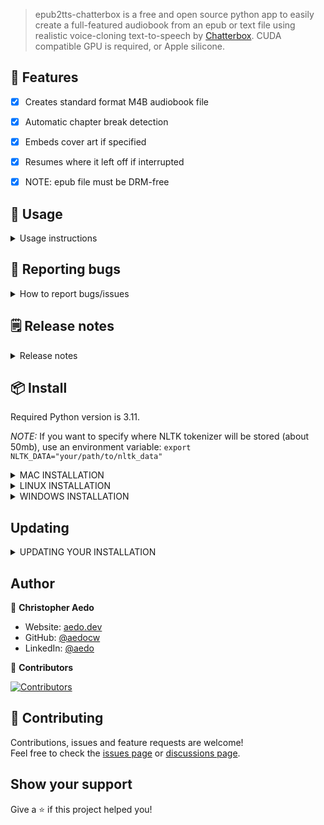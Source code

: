 > epub2tts-chatterbox is a free and open source python app to easily create a full-featured audiobook from an epub or text file using realistic voice-cloning text-to-speech by [Chatterbox](https://github.com/resemble-ai/chatterbox). CUDA compatible GPU is required, or Apple silicone.

## 🚀 Features

- [x] Creates standard format M4B audiobook file
- [x] Automatic chapter break detection
- [x] Embeds cover art if specified
- [x] Resumes where it left off if interrupted
- [x] NOTE: epub file must be DRM-free


## 📖 Usage
<details>
<summary> Usage instructions</summary>

*NOTE:* If you want to specify where NLTK tokenizer will be stored (about 50mb), use an environment variable: `export NLTK_DATA="your/path/to/nltk_data"`

## OPTIONAL - activate the virutal environment if using
1. `source .venv/bin/activate`

## FIRST - extract epub contents to text and cover image to png:
1. `epub2tts-chatterbox mybook.epub`
2. **edit mybook.txt**, replacing `# Part 1` etc with desired chapter names, and removing front matter like table of contents and anything else you do not want read. **Note:** First two lines can be Title: and Author: to use that in audiobook metadata.

## Read text to audiobook:

* `epub2tts-chatterbox mybook.txt --cover mybook.png --sample <speaker sample>`
* Specify a speaking sample with `--sample <speaker>`. Ideally your speaking sample should be 30-60 seconds long and can be WAV or MP3 (or a few other formats I don't recall). Sample should be clean audio, no background music or sounds.


## All options
* `-h, --help` - show this help message and exit
* `--sample SampleAudioFile` - Speaker sample to use (example: george.wav)
* `--cover image.[jpg|png]` - Image to use for cover
* `--notitles` - Do not read chapter titles when creating audiobook

## Deactivate virtual environment
`deactivate`
</details>

## 🐞 Reporting bugs
<details>
<summary>How to report bugs/issues</summary>

Thank you in advance for reporting any bugs/issues you encounter! If you are having issues, first please [search existing issues](https://github.com/aedocw/epub2tts-chatterbox/issues) to see if anyone else has run into something similar previously.

If you've found something new, please open an issue and be sure to include:
1. The full command you executed
2. The platform (Linux, Windows, OSX, Docker)
3. Your Python version if not using Docker

</details>

## 🗒️ Release notes
<details>
<summary>Release notes </summary>

* 20250224: Changed to read individual setences rather than entire paragraph, for reading speed consistency
* 20250221: Added `--notitles` option
* 20250216: Initial release

</details>

## 📦 Install

Required Python version is 3.11.

*NOTE:* If you want to specify where NLTK tokenizer will be stored (about 50mb), use an environment variable: `export NLTK_DATA="your/path/to/nltk_data"`

<details>
<summary>MAC INSTALLATION</summary>

This installation requires Python < 3.12 and [Homebrew](https://brew.sh/) (I use homebrew to install espeak, [pyenv](https://stackoverflow.com/questions/36968425/how-can-i-install-multiple-versions-of-python-on-latest-os-x-and-use-them-in-par) and ffmpeg).

```
#install dependencies
brew install mecab espeak pyenv ffmpeg
#install epub2tts-chatterbox
git clone https://github.com/aedocw/epub2tts-chatterbox
cd epub2tts-chatterbox
pyenv install 3.11
pyenv local 3.11
#OPTIONAL - install this in a virtual environment
python -m venv .venv && source .venv/bin/activate
pip install .
```
</details>

<details>
<summary>LINUX INSTALLATION</summary>

These instructions are for Ubuntu 24.04.1 LTS and 22.04  (20.04 showed some depedency issues), but should work (with appropriate package installer mods) for just about any distro. Ensure you have `ffmpeg` installed before use.

```
#install dependencies
sudo apt install espeak-ng ffmpeg python3-venv
#clone the repo
git clone https://github.com/aedocw/epub2tts-chatterbox
cd epub2tts-chatterbox
#OPTIONAL - install this in a virtual environment
python3 -m venv .venv && source .venv/bin/activate
pip install .
```

</details>

<details>
<summary>WINDOWS INSTALLATION</summary>

Running epub2tts in WSL2 with Ubuntu 22 is the easiest approach, but these steps should work for running directly in windows.

(TBD)

</details>


## Updating

<details>
<summary>UPDATING YOUR INSTALLATION</summary>

1. cd to repo directory
2. `git pull`
3. Activate virtual environment you installed epub2tts in if you installed in a virtual environment using "source .venv/bin/activate"
4. `pip install . --upgrade`
</details>


## Author

👤 **Christopher Aedo**

- Website: [aedo.dev](https://aedo.dev)
- GitHub: [@aedocw](https://github.com/aedocw)
- LinkedIn: [@aedo](https://linkedin.com/in/aedo)

👥 **Contributors**

[![Contributors](https://contrib.rocks/image?repo=aedocw/epub2tts-chatterbox)](https://github.com/aedocw/epub2tts-chatterbox/graphs/contributors)

## 🤝 Contributing

Contributions, issues and feature requests are welcome!\
Feel free to check the [issues page](https://github.com/aedocw/epub2tts-chatterbox/issues) or [discussions page](https://github.com/aedocw/epub2tts-chatterbox/discussions).

## Show your support

Give a ⭐️ if this project helped you!
